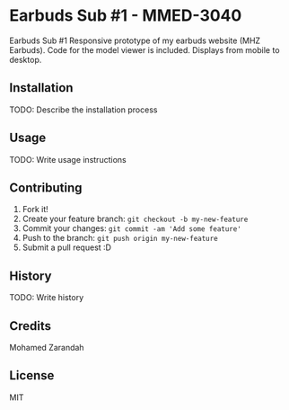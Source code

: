 # Earbuds Sub #1 - MMED-3040

Earbuds Sub #1
Responsive prototype of my earbuds website (MHZ Earbuds).
Code for the model viewer is included. Displays from mobile to desktop.

## Installation

TODO: Describe the installation process

## Usage

TODO: Write usage instructions

## Contributing

1. Fork it!
2. Create your feature branch: `git checkout -b my-new-feature`
3. Commit your changes: `git commit -am 'Add some feature'`
4. Push to the branch: `git push origin my-new-feature`
5. Submit a pull request :D

## History

TODO: Write history

## Credits

Mohamed Zarandah

## License

MIT
